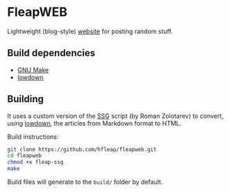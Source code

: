 # FleapWEB

Lightweight (blog-style) [website](https://fleap.dev) for posting random stuff.

## Build dependencies

- [GNU Make](https://www.gnu.org/software/make/)
- [lowdown](https://github.com/kristapsdz/lowdown)

## Building

It uses a custom version of the [SSG](https://rgz.ee/bin/ssg5) script (by Roman Zolotarev) to convert, using [lowdown](https://github.com/kristapsdz/lowdown), the articles from Markdown format to HTML.

Build instructions:

```sh
git clone https://github.com/hfleap/fleapweb.git
cd fleapweb
chmod +x fleap-ssg
make
```

Build files will generate to the `build/` folder by default.
